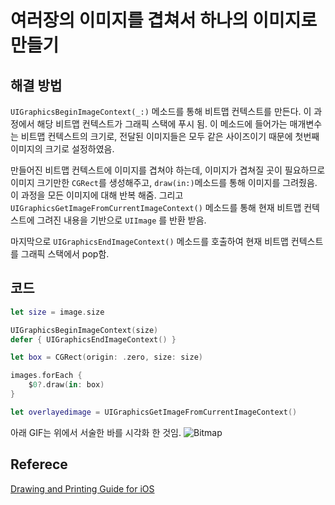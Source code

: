 # 여러장의 이미지를 겹쳐서 하나의 이미지로 만들기

## 해결 방법

`UIGraphicsBeginImageContext(_:)` 메소드를 통해 비트맵 컨텍스트를 만든다. 이 과정에서 해당 비트맵 컨텍스트가 그래픽 스택에 푸시 됨. 이 메소드에 들어가는 매개변수는 비트맵 컨텍스트의 크기로, 전달된 이미지들은 모두 같은 사이즈이기 때문에 첫번째 이미지의 크기로 설정하였음.

만들어진 비트맵 컨텍스트에 이미지를 겹쳐야 하는데, 이미지가 겹쳐질 곳이 필요하므로 이미지 크기만한 `CGRect`를 생성해주고, `draw(in:)`메소드를 통해 이미지를 그려줬음. 이 과정을 모든 이미지에 대해 반복 해줌. 그리고 `UIGraphicsGetImageFromCurrentImageContext()` 메소드를 통해 현재 비트맵 컨텍스트에 그려진 내용을 기반으로 `UIImage` 를 반환 받음.

마지막으로 `UIGraphicsEndImageContext()` 메소드를 호출하여 현재 비트맵 컨텍스트를 그래픽 스택에서 pop함.

## 코드

``` swift
let size = image.size

UIGraphicsBeginImageContext(size)
defer { UIGraphicsEndImageContext() }

let box = CGRect(origin: .zero, size: size)

images.forEach {
    $0?.draw(in: box)
}

let overlayedimage = UIGraphicsGetImageFromCurrentImageContext()
```



아래 GIF는 위에서 서술한 바를 시각화 한 것임.
![Bitmap](https://user-images.githubusercontent.com/37682858/101386697-e209ac00-3900-11eb-88dc-c0f6c19cbcf3.gif)



## Referece

[Drawing and Printing Guide for iOS](https://developer.apple.com/library/archive/documentation/2DDrawing/Conceptual/DrawingPrintingiOS/HandlingImages/Images.html#//apple_ref/doc/uid/TP40010156-CH13-SW8)